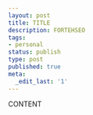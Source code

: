 ```yaml
---
layout: post
title: TITLE
description: FORTEHSEO
tags:
- personal
status: publish
type: post
published: true
meta:
  _edit_last: '1'
---
```

CONTENT
